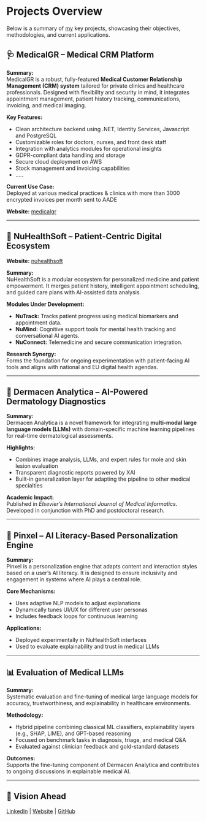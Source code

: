 # Projects Overview 
Below is a summary of [my](https://dimitris1pana.github.io/dimitriospanagoulias/) key projects, showcasing their objectives, methodologies, and current applications.
## 🩺 MedicalGR – Medical CRM Platform
**Summary:**  
MedicalGR is a robust, fully-featured **Medical Customer Relationship Management (CRM) system** tailored for private clinics and healthcare professionals. Designed with flexibility and security in mind, it integrates appointment management, patient history tracking, communications, invoicing, and medical imaging.

**Key Features:**
- Clean architecture backend using .NET, Identity Services, Javascript and PostgreSQL
- Customizable roles for doctors, nurses, and front desk staff
- Integration with analytics modules for operational insights
- GDPR-compliant data handling and storage
- Secure cloud deployment on AWS
- Stock management and invoicing capabilities
- .....

**Current Use Case:**  
Deployed at various medical practices & clinics with more than 3000 encrypted invoices per month sent to AADE

**Website:** [medicalgr](https://diskinside.com/medicalgr)

---

## 🧠 NuHealthSoft – Patient-Centric Digital Ecosystem

**Website:** [nuhealthsoft](https://diskinside.com/nuhealthsoft)

**Summary:**  
NuHealthSoft is a modular ecosystem for personalized medicine and patient empowerment. It merges patient history, intelligent appointment scheduling, and guided care plans with AI-assisted data analysis.

**Modules Under Development:**
- **NuTrack:** Tracks patient progress using medical biomarkers and appointment data.
- **NuMind:** Cognitive support tools for mental health tracking and conversational AI agents.
- **NuConnect:** Telemedicine and secure communication integration.

**Research Synergy:**  
Forms the foundation for ongoing experimentation with patient-facing AI tools and aligns with national and EU digital health agendas.

---

## 🧬 Dermacen Analytica – AI-Powered Dermatology Diagnostics

**Summary:**  
Dermacen Analytica is a novel framework for integrating **multi-modal large language models (LLMs)** with domain-specific machine learning pipelines for real-time dermatological assessments.

**Highlights:**
- Combines image analysis, LLMs, and expert rules for mole and skin lesion evaluation
- Transparent diagnostic reports powered by XAI
- Built-in generalization layer for adapting the pipeline to other medical specialties

**Academic Impact:**  
Published in *Elsevier’s International Journal of Medical Informatics*. Developed in conjunction with PhD and postdoctoral research.

---

## 🎨 Pinxel – AI Literacy-Based Personalization Engine

**Summary:**  
Pinxel is a personalization engine that adapts content and interaction styles based on a user’s AI literacy. It is designed to ensure inclusivity and engagement in systems where AI plays a central role.

**Core Mechanisms:**
- Uses adaptive NLP models to adjust explanations
- Dynamically tunes UI/UX for different user personas
- Includes feedback loops for continuous learning

**Applications:**
- Deployed experimentally in NuHealthSoft interfaces
- Used to evaluate explainability and trust in medical LLMs

---

## 📊 Evaluation of Medical LLMs

**Summary:**  
Systematic evaluation and fine-tuning of medical large language models for accuracy, trustworthiness, and explainability in healthcare environments.

**Methodology:**
- Hybrid pipeline combining classical ML classifiers, explainability layers (e.g., SHAP, LIME), and GPT-based reasoning
- Focused on benchmark tasks in diagnosis, triage, and medical Q&A
- Evaluated against clinician feedback and gold-standard datasets

**Outcomes:**  
Supports the fine-tuning component of Dermacen Analytica and contributes to ongoing discussions in explainable medical AI.

---

## 🚀 Vision Ahead

[LinkedIn](https://www.linkedin.com/in/dimitris-panagoulias-17a05217/) | [Website](https://diskinside.com) | [GitHub](https://github.com/dimitris1pana)